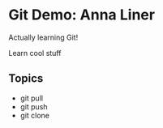 # Git Demo: Anna Liner

Actually learning Git!

Learn cool stuff

## Topics

- git pull
- git push
- git clone
